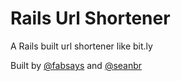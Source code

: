 Rails Url Shortener
===================
A Rails built url shortener like bit.ly

Built by [@fabsays](https://github.com/fabsays) and [@seanbr](https://github.com/seanbr)
